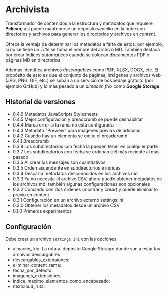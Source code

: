 # Archivista

Transformador de contenidos a la estructura y metadatos que requiere **Pelican;**
así puede mantenerse un depósito _sencillo_ en la nube con directorios y archivos
para generar los directorios y archivos en _content_.

Ofrece la ventaja de determinar los metadatos a falta de éstos; por ejemplo,
si no se tiene un _Title_ se toma el nombre del archivo MD. También destaca por
crear índices _automáticos_ cuando se colocan documentos PDF o páginas MD en directorios.

Además identifica archivos _descargables_ como PDF, XLSX, DOCX, etc. El propósito de esto
es que el conjunto de páginas, imágenes y archivos web (JPG, PNG, GIF, etc.)
se suban a un servicio de hospedaje gratuito (por ejemplo GitHub) y lo más pesado
a un _almacén frío_ como **Google Storage**.

## Historial de versiones

- 0.4.6 Metadatos JavaScripts Stylesheets
- 0.4.5 Mejor configuración y breadcrumb se puede deshabilitar
- 0.4.4 Marca error si la rama no está configurada
- 0.4.3 Metadato "Preview" para imágenes previas de artículos
- 0.4.2 Cuando hay un elemento se omite el breadcrumb
- 0.4.1 Breadcrumb
- 0.3.8 Los subdirectorios con fecha la pueden tener en cualquier parte
- 0.3.7 Los subdirectorios con fecha se ordenan del más reciente al más pasado
- 0.3.6 Al crear los mensajes son cuantitativos
- 0.3.5 Orden ascendente en subdirectorios e índices
- 0.3.4 Descarta metadatos desconocidos en los archivos md
- 0.3.3 Ya no necesita el archivo CSV, ahora puede obtener metadatos de los archivos md; también algunas configuraciones son opcionales
- 0.3.2 Comando con dos órdenes (mostrar y crear) y puede eliminar lo previo en content
- 0.3.1 Configuración en un archivo externo settings.ini
- 0.2.0 Obtener los metadatos desde un archivo CSV
- 0.1.0 Primeros experimentos

## Configuración

Debe crear un archivo `settings.ini` con las opciones

- almacen_frio: La ruta al depósito Google Storage donde van a estar los archivos descargables
- descargables_extensiones:
- eliminar_content_rama:
- fecha_por_defecto:
- imagenes_extensiones:
- indice_maximo_elementos_como_encabezado:
- nextcloud_ruta:

